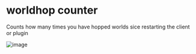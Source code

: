# worldhop counter
Counts how many times you have hopped worlds sice restarting the client or plugin

![image](https://github.com/user-attachments/assets/f118dd23-52de-4fb1-b5d6-5c9a1041490d)
